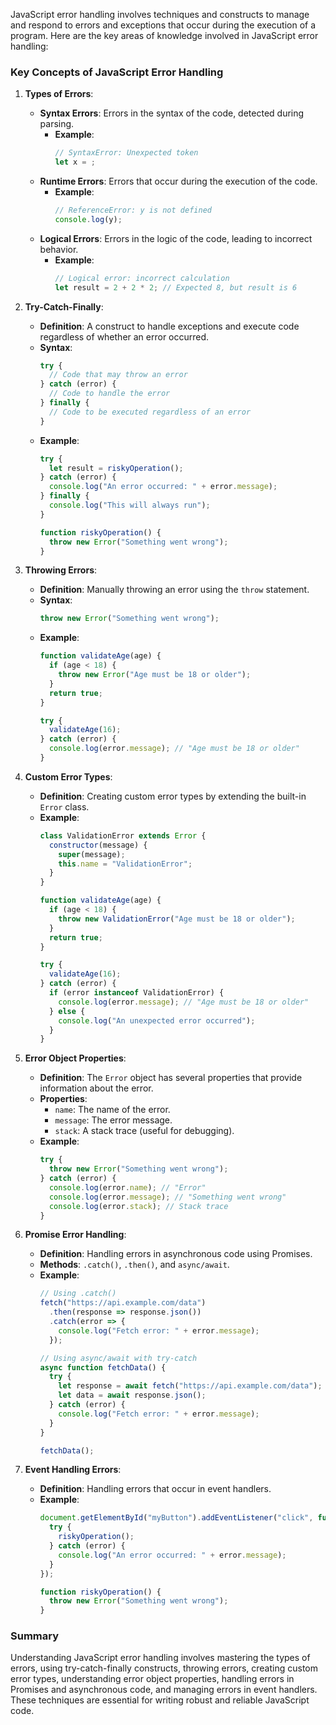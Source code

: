 JavaScript error handling involves techniques and constructs to manage and respond to errors and exceptions that occur during the execution of a program. Here are the key areas of knowledge involved in JavaScript error handling:

### Key Concepts of JavaScript Error Handling

1. **Types of Errors**:
   - **Syntax Errors**: Errors in the syntax of the code, detected during parsing.
     - **Example**:
       ```javascript
       // SyntaxError: Unexpected token
       let x = ;
       ```
   - **Runtime Errors**: Errors that occur during the execution of the code.
     - **Example**:
       ```javascript
       // ReferenceError: y is not defined
       console.log(y);
       ```
   - **Logical Errors**: Errors in the logic of the code, leading to incorrect behavior.
     - **Example**:
       ```javascript
       // Logical error: incorrect calculation
       let result = 2 + 2 * 2; // Expected 8, but result is 6
       ```

2. **Try-Catch-Finally**:
   - **Definition**: A construct to handle exceptions and execute code regardless of whether an error occurred.
   - **Syntax**:
     ```javascript
     try {
       // Code that may throw an error
     } catch (error) {
       // Code to handle the error
     } finally {
       // Code to be executed regardless of an error
     }
     ```
   - **Example**:
     ```javascript
     try {
       let result = riskyOperation();
     } catch (error) {
       console.log("An error occurred: " + error.message);
     } finally {
       console.log("This will always run");
     }

     function riskyOperation() {
       throw new Error("Something went wrong");
     }
     ```

3. **Throwing Errors**:
   - **Definition**: Manually throwing an error using the `throw` statement.
   - **Syntax**:
     ```javascript
     throw new Error("Something went wrong");
     ```
   - **Example**:
     ```javascript
     function validateAge(age) {
       if (age < 18) {
         throw new Error("Age must be 18 or older");
       }
       return true;
     }

     try {
       validateAge(16);
     } catch (error) {
       console.log(error.message); // "Age must be 18 or older"
     }
     ```

4. **Custom Error Types**:
   - **Definition**: Creating custom error types by extending the built-in `Error` class.
   - **Example**:
     ```javascript
     class ValidationError extends Error {
       constructor(message) {
         super(message);
         this.name = "ValidationError";
       }
     }

     function validateAge(age) {
       if (age < 18) {
         throw new ValidationError("Age must be 18 or older");
       }
       return true;
     }

     try {
       validateAge(16);
     } catch (error) {
       if (error instanceof ValidationError) {
         console.log(error.message); // "Age must be 18 or older"
       } else {
         console.log("An unexpected error occurred");
       }
     }
     ```

5. **Error Object Properties**:
   - **Definition**: The `Error` object has several properties that provide information about the error.
   - **Properties**:
     - `name`: The name of the error.
     - `message`: The error message.
     - `stack`: A stack trace (useful for debugging).
   - **Example**:
     ```javascript
     try {
       throw new Error("Something went wrong");
     } catch (error) {
       console.log(error.name); // "Error"
       console.log(error.message); // "Something went wrong"
       console.log(error.stack); // Stack trace
     }
     ```

6. **Promise Error Handling**:
   - **Definition**: Handling errors in asynchronous code using Promises.
   - **Methods**: `.catch()`, `.then()`, and `async/await`.
   - **Example**:
     ```javascript
     // Using .catch()
     fetch("https://api.example.com/data")
       .then(response => response.json())
       .catch(error => {
         console.log("Fetch error: " + error.message);
       });

     // Using async/await with try-catch
     async function fetchData() {
       try {
         let response = await fetch("https://api.example.com/data");
         let data = await response.json();
       } catch (error) {
         console.log("Fetch error: " + error.message);
       }
     }

     fetchData();
     ```

7. **Event Handling Errors**:
   - **Definition**: Handling errors that occur in event handlers.
   - **Example**:
     ```javascript
     document.getElementById("myButton").addEventListener("click", function() {
       try {
         riskyOperation();
       } catch (error) {
         console.log("An error occurred: " + error.message);
       }
     });

     function riskyOperation() {
       throw new Error("Something went wrong");
     }
     ```

### Summary

Understanding JavaScript error handling involves mastering the types of errors, using try-catch-finally constructs, throwing errors, creating custom error types, understanding error object properties, handling errors in Promises and asynchronous code, and managing errors in event handlers. These techniques are essential for writing robust and reliable JavaScript code.